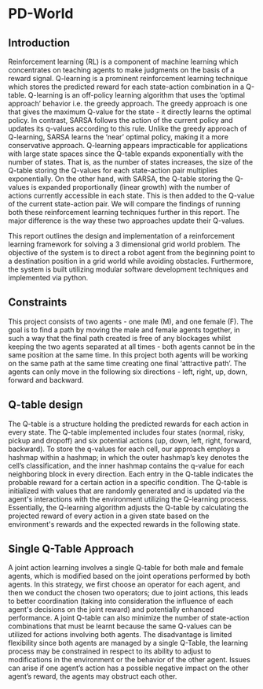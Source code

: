 # PD-World

## Introduction
Reinforcement learning (RL) is a component of machine learning which concentrates on teaching agents to make judgments on the basis of a reward signal. Q-learning is a prominent reinforcement learning technique which stores the predicted reward for each state-action combination in a Q-table. Q-learning is an off-policy learning algorithm that uses the ‘optimal approach’ behavior i.e. the greedy approach. The greedy approach is one that gives the maximum Q-value for the state - it directly learns the optimal policy. In contrast, SARSA follows the action of the current policy and updates its q-values according to this rule. Unlike the greedy approach of Q-learning, SARSA learns the ‘near’ optimal policy, making it a more conservative approach. Q-learning appears impracticable for applications with large state spaces since the Q-table expands exponentially with the number of states. That is, as the number of states increases, the size of the Q-table storing the Q-values for each state-action pair multiplies exponentially. On the other hand, with SARSA, the Q-table storing the Q-values is expanded proportionally (linear growth) with the number of actions currently accessible in each state. This is then added to the Q-value of the current state-action pair. We will compare the findings of running both these reinforcement learning techniques further in this report. The major difference is the way these two approaches update their Q-values.

This report outlines the design and implementation of a reinforcement learning framework for solving a 3 dimensional grid world problem. The objective of the system is to direct a robot agent from the beginning point to a destination position in a grid world while avoiding obstacles. Furthermore, the system is built utilizing modular software development techniques and implemented via python.

## Constraints 
This project consists of two agents - one male (M), and one female (F). The goal is to find a path by moving the male and female agents together, in such a way that the final path created is free of any blockages whilst keeping the two agents separated at all times - both agents cannot be in the same position at the same time. In this project both agents will be working on the same path at the same time creating one final ‘attractive path’. The agents can only move in the following six directions - left, right, up, down, forward and backward.

## Q-table design 
The Q-table is a structure holding the predicted rewards for each action in every state. The Q-table implemented includes four states (normal, risky, pickup and dropoff) and six potential actions (up, down, left, right, forward, backward). To store the q-values for each cell, our approach employs a hashmap within a hashmap; in which the outer hashmap’s key denotes the cell’s classification, and the inner hashmap contains the q-value for each neighboring block in every direction. Each entry in the Q-table indicates the probable reward for a certain action in a specific condition. The Q-table is initialized with values that are randomly generated and is updated via the agent's interactions with the environment utilizing the Q-learning process. Essentially, the Q-learning algorithm adjusts the Q-table by calculating the projected reward of every action in a given state based on the environment's rewards and the expected rewards in the following state.

## Single Q-Table Approach
A joint action learning involves a single Q-table for both male and female agents, which is modified based on the joint operations performed by both agents. In this strategy, we first choose an operator for each agent, and then we conduct the chosen two operators; due to joint actions, this leads to better coordination (taking into consideration the influence of each agent's decisions on the joint reward) and potentially enhanced performance. A joint Q-table can also minimize the number of state-action combinations that must be learnt because the same Q-values can be utilized for actions involving both agents. The disadvantage is limited flexibility since both agents are managed by a single Q-Table, the learning process may be constrained in respect to its ability to adjust to modifications in the environment or the behavior of the other agent. Issues can arise if one agent’s action has a possible negative impact on the other agent’s reward, the agents may obstruct each other. 
